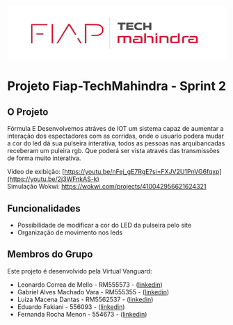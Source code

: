 ![Fiap - TechMahindra](logofigma-Copia.PNG)
# Projeto Fiap-TechMahindra - Sprint 2

## O Projeto
Fórmula E 
Desenvolvemos atráves de IOT um sistema capaz de aumentar a interação dos espectadores com as corridas, onde o usuario podera mudar a cor do led dá sua pulseira interativa, todos as pessoas nas arquibancadas receberam um puleira rgb. Que poderá ser vista através das transmissões de forma muito interativa.

Vídeo de exibição: [https://youtu.be/nFej_gE7RgE?si=FXJV2U1PnVG6fqxp](https://youtu.be/2j3WFnkAS-k)
<br>
Simulação Wokwi: https://wokwi.com/projects/410042956621624321

## Funcionalidades

- Possibilidade de modificar a cor do LED da pulseira pelo site
- Organização de movimento nos leds

## Membros do Grupo

Este projeto é desenvolvido pela Virtual Vanguard:

- Leonardo Correa de Mello - RM555573 - ([linkedin](https://www.linkedin.com/in/leocorreamello/))
- Gabriel Alves Machado Vara - RM555355 - ([linkedin](https://www.linkedin.com/in/gabriel-vara/))
- Luiza Macena Dantas - RM5562537 - ([linkedin](https://www.linkedin.com/in/luiza-macena-2a6715283/))
- Eduardo Fakiani - 556093 - ([linkedin](https://www.linkedin.com/in/eduardo-fakiani/))
- Fernanda Rocha Menon - 554673 - ([linkedin](https://www.linkedin.com/in/fernanda-rocha-menon-/))
